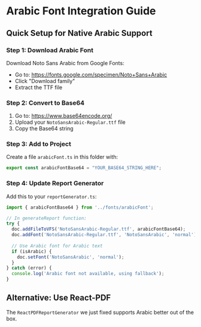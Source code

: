 # Arabic Font Integration Guide

## Quick Setup for Native Arabic Support

### Step 1: Download Arabic Font
Download Noto Sans Arabic from Google Fonts:
- Go to: https://fonts.google.com/specimen/Noto+Sans+Arabic
- Click "Download family"
- Extract the TTF file

### Step 2: Convert to Base64
1. Go to: https://www.base64encode.org/
2. Upload your `NotoSansArabic-Regular.ttf` file
3. Copy the Base64 string

### Step 3: Add to Project
Create a file `arabicFont.ts` in this folder with:

```typescript
export const arabicFontBase64 = "YOUR_BASE64_STRING_HERE";
```

### Step 4: Update Report Generator
Add this to your `reportGenerator.ts`:

```typescript
import { arabicFontBase64 } from '../fonts/arabicFont';

// In generateReport function:
try {
  doc.addFileToVFS('NotoSansArabic-Regular.ttf', arabicFontBase64);
  doc.addFont('NotoSansArabic-Regular.ttf', 'NotoSansArabic', 'normal');
  
  // Use Arabic font for Arabic text
  if (isArabic) {
    doc.setFont('NotoSansArabic', 'normal');
  }
} catch (error) {
  console.log('Arabic font not available, using fallback');
}
```

## Alternative: Use React-PDF
The `ReactPDFReportGenerator` we just fixed supports Arabic better out of the box.
